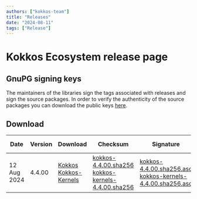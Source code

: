 ```yaml
---
authors: ["kokkos-team"]
title: "Releases"
date: "2024-08-11"
tags: ["Release"]
---
```


# Kokkos Ecosystem release page

## GnuPG signing keys

The maintainers of the libraries sign the tags associated with releases and sign the source packages. In order to verify the authenticity of the source packages you can download the public keys [here](content/siging-keys/release-keys.asc).

## Download

| Date | Version | Download | Checksum | Signature | Release Notes |
| --- | --- | --- | --- | --- | --- |
| 12 Aug 2024 | 4.4.00 | [Kokkos]() [Kokkos-Kernels]() | [kokkos-4.4.00.sha256]() [kokkos-kernels-4.4.00.sha256]() | [kokkos-4.4.00.sha256.asc]() [kokkos-kernels-4.4.00.sha256.asc]() | release notes |